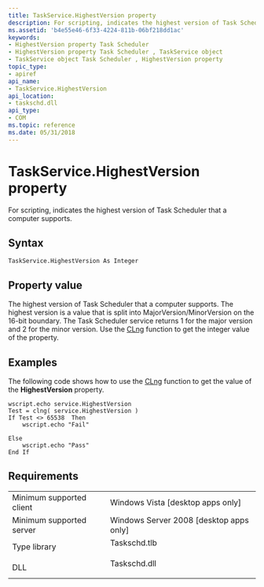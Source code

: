 ```yaml
---
title: TaskService.HighestVersion property
description: For scripting, indicates the highest version of Task Scheduler that a computer supports.
ms.assetid: 'b4e55e46-6f33-4224-811b-06bf218dd1ac'
keywords:
- HighestVersion property Task Scheduler
- HighestVersion property Task Scheduler , TaskService object
- TaskService object Task Scheduler , HighestVersion property
topic_type:
- apiref
api_name:
- TaskService.HighestVersion
api_location:
- taskschd.dll
api_type:
- COM
ms.topic: reference
ms.date: 05/31/2018
---
```


# TaskService.HighestVersion property

For scripting, indicates the highest version of Task Scheduler that a computer supports.

## Syntax


```VB
TaskService.HighestVersion As Integer
```



## Property value

The highest version of Task Scheduler that a computer supports. The highest version is a value that is split into MajorVersion/MinorVersion on the 16-bit boundary. The Task Scheduler service returns 1 for the major version and 2 for the minor version. Use the [CLng](/previous-versions//ck4c5842(v=vs.85)) function to get the integer value of the property.

## Examples

The following code shows how to use the [CLng](/previous-versions//ck4c5842(v=vs.85)) function to get the value of the **HighestVersion** property.


```VB
wscript.echo service.HighestVersion
Test = clng( service.HighestVersion )
If Test <> 65538  Then
    wscript.echo "Fail"

Else
    wscript.echo "Pass"
End If
```



## Requirements



|                                     |                                                                                         |
|-------------------------------------|-----------------------------------------------------------------------------------------|
| Minimum supported client<br/> | Windows Vista \[desktop apps only\]<br/>                                          |
| Minimum supported server<br/> | Windows Server 2008 \[desktop apps only\]<br/>                                    |
| Type library<br/>             | <dl> <dt>Taskschd.tlb</dt> </dl> |
| DLL<br/>                      | <dl> <dt>Taskschd.dll</dt> </dl> |



 

